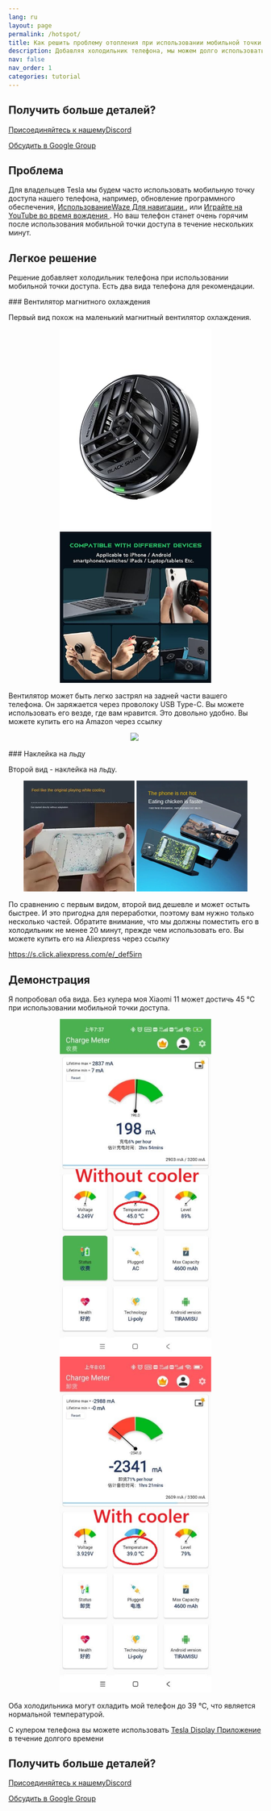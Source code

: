 ```yaml
---
lang: ru
layout: page
permalink: /hotspot/
title: Как решить проблему отопления при использовании мобильной точки доступа?
description: Добавляя холодильник телефона, мы можем долго использовать мобильную точку доступа, не беспокоясь о проблеме перегрева.
nav: false
nav_order: 1
categories: tutorial
---
```

<!-- _pages/hotspot.md -->

## Получить больше деталей?
<p> <a href = "https://discord.gg/Tvbs9uWcN9"  цель = "_blank" > Присоединяйтесь к нашемуDiscord</a> </p>
<p> <a href = "https://groups.google.com/g/tesla-display"  цель = "_blank" > Обсудить в Google Group </a> </p>

## Проблема
<p> Для владельцев Tesla мы будем часто использовать мобильную точку доступа нашего телефона, например, обновление программного обеспечения, <a href = "/waze" > ИспользованиеWaze Для навигации </a>, или <a href = "/youtube" > Играйте на YouTube во время вождения </a>.
Но ваш телефон станет очень горячим после использования мобильной точки доступа в течение нескольких минут. </P>

## Легкое решение
<p> Решение добавляет холодильник телефона при использовании мобильной точки доступа.
Есть два вида телефона для рекомендации. </P>
### Вентилятор магнитного охлаждения
<p> Первый вид похож на маленький магнитный вентилятор охлаждения. </p>
<p style= "text-align: center;" >
<img src= "/assets/img/mag-cooler.jpg"  alt= "The magnetic cooling fan for phone"  width= "300px" >
<img src= "/assets/img/mag-cooler2.jpg"  alt= "The magnetic cooling fan can be used for various devices"  width= "300px" >
</p>
<p> Вентилятор может быть легко застрял на задней части вашего телефона.
Он заряжается через проволоку USB Type-C.
Вы можете использовать его везде, где вам нравится. Это довольно удобно.
Вы можете купить его на Amazon через ссылку </p>
<p style= "text-align: center;" ><a href= "https://www.amazon.com/Rimoody-Wireless-Carplay-CarPlay-Android/dp/B0C1FW8ZQQ?pd_rd_w=niks7&content-id=amzn1.sym.843cd7db-70d0-4058-b5e7-5ec0360c5a59&pf_rd_p=843cd7db-70d0-4058-b5e7-5ec0360c5a59&pf_rd_r=25ZAJ3099FJCM3JE3BCE&pd_rd_wg=dEwED&pd_rd_r=4a237111-7729-4d01-ae3a-7786ed58d5e9&pd_rd_i=B0C1FW8ZQQ&psc=1&linkCode=li3&tag=blackpill07-20&linkId=c766d690503165e0fd1c49bda3c5feb5&language=en_US&ref_=as_li_ss_il"  target= "_blank" >
<img border= "0"  src= "//ws-na.amazon-adsystem.com/widgets/q?_encoding=UTF8&ASIN=B0C1FW8ZQQ&Format=_SL250_&ID=AsinImage&MarketPlace=US&ServiceVersion=20070822&WS=1&tag=blackpill07-20&language=en_US"  ></a>
<img src= "https://ir-na.amazon-adsystem.com/e/ir?t=blackpill07-20&language=en_US&l=li3&o=1&a=B0C1FW8ZQQ"  width= "1"  height= "1"  border= "0"  alt= ""  style= "border:none !important; margin:0px !important;"  /></p>
### Наклейка на льду
<p> Второй вид - наклейка на льду. </p>
<p style= "text-align: center;" >
<img src= "/assets/img/ice-sticker.webp"  alt= "The recyclable ice sticker for phone"  width= "220px" >
<img src= "/assets/img/ice-sticker2.webp"  alt= "The recyclable ice sticker to cool your phone down"  width= "220px" >
</p>
<p> По сравнению с первым видом, второй вид дешевле и может остыть быстрее.
И это пригодна для переработки, поэтому вам нужно только несколько частей.
Обратите внимание, что мы должны поместить его в холодильник не менее 20 минут, прежде чем использовать его.
Вы можете купить его на Aliexpress через ссылку </p>
<p> <a href = "https://s.click.aliexpress.com/e/_DEF5iRN" >https://s.click.aliexpress.com/e/_def5irn </a> </p>

## Демонстрация
<p> Я попробовал оба вида.
Без кулера моя Xiaomi 11 может достичь 45 ℃ при использовании мобильной точки доступа. </P>
<p style= "text-align: center;" >
<img src= "/assets/img/without-cooler.jpg"  alt= "The phone temperature without the phone cooler"  width= "300px" >
<img src= "/assets/img/with-cooler.jpg"  alt= "The phone temperature after using a phone cooler"  width= "300px" >
</p>
<p> Оба холодильника могут охладить мой телефон до 39 ℃, что является нормальной температурой. </p>
<p> С кулером телефона вы можете использовать <a href = "/" >Tesla Display Приложение </a> в течение долгого времени </p>

## Получить больше деталей?
<p> <a href = "https://discord.gg/Tvbs9uWcN9"  цель = "_blank" > Присоединяйтесь к нашемуDiscord</a> </p>
<p> <a href = "https://groups.google.com/g/tesla-display"  цель = "_blank" > Обсудить в Google Group </a> </p>

